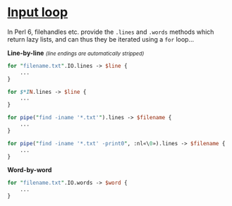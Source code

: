 [1]: http://rosettacode.org/wiki/Input_loop

# [Input loop][1]

In Perl 6, filehandles etc. provide the `.lines` and `.words` methods which return lazy lists, and can thus they be iterated using a `for` loop...



**Line-by-line** <small>*(line endings are automatically stripped)*</small>

```perl
for "filename.txt".IO.lines -> $line {
    ...
}
```
```perl
for $*IN.lines -> $line {
    ...
}
```
```perl
for pipe("find -iname '*.txt'").lines -> $filename {
    ...
}
```
```perl
for pipe("find -iname '*.txt' -print0", :nl«\0»).lines -> $filename {
    ...
}
```


**Word-by-word**

```perl
for "filename.txt".IO.words -> $word {
    ...
}
```